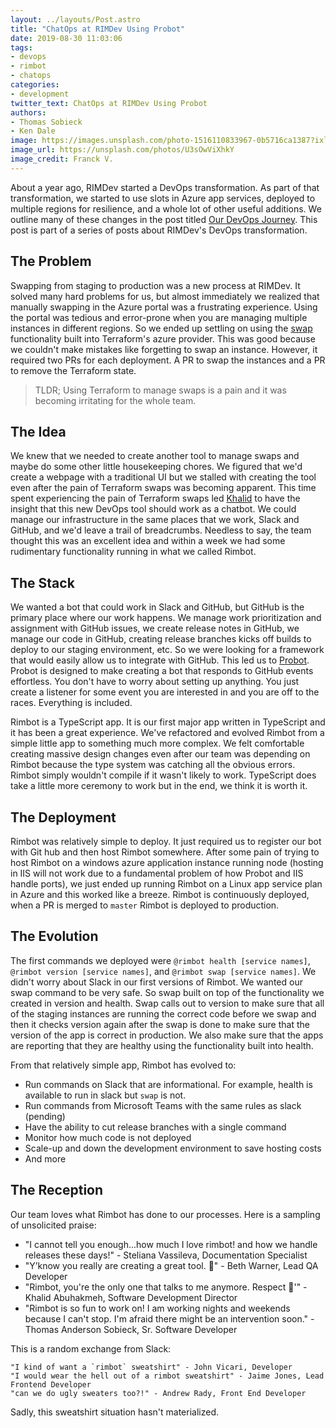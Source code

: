 ```yaml
---
layout: ../layouts/Post.astro
title: "ChatOps at RIMDev Using Probot"
date: 2019-08-30 11:03:06
tags: 
- devops
- rimbot
- chatops
categories: 
- development
twitter_text: ChatOps at RIMDev Using Probot
authors: 
- Thomas Sobieck
- Ken Dale
image: https://images.unsplash.com/photo-1516110833967-0b5716ca1387?ixlib=rb-1.2.1&ixid=eyJhcHBfaWQiOjEyMDd9&auto=format&fit=crop&w=1267&q=80
image_url: https://unsplash.com/photos/U3sOwViXhkY
image_credit: Franck V.
---
```


About a year ago, RIMDev started a DevOps transformation. As part of that transformation, we started to use slots in Azure app services, deployed to multiple regions for resilience, and a whole lot of other useful additions. We outline many of these changes in the post titled [Our DevOps Journey](https://rimdev.io/our-devops-journey-release-branches-highly-available-azure-web-apps-and-terraform/). This post is part of a series of posts about RIMDev's DevOps transformation.

## The Problem

Swapping from staging to production was a new process at RIMDev. It solved many hard problems for us, but almost immediately we realized that manually swapping in the Azure portal was a frustrating experience. Using the portal was tedious and error-prone when you are managing multiple instances in different regions. So we ended up settling on using the [swap](https://www.terraform.io/docs/providers/azurerm/r/app_service_active_slot.html) functionality built into Terraform's azure provider. This was good because we couldn't make mistakes like forgetting to swap an instance. However, it required two PRs for each deployment. A PR to swap the instances and a PR to remove the Terraform state.

> TLDR; Using Terraform to manage swaps is a pain and it was becoming irritating for the whole team.

## The Idea

We knew that we needed to create another tool to manage swaps and maybe do some other little housekeeping chores. We figured that we'd create a webpage with a traditional UI but we stalled with creating the tool even after the pain of Terraform swaps was becoming apparent. This time spent experiencing the pain of Terraform swaps led [Khalid](https://rimdev.io/authors/khalid-abuhakmeh/) to have the insight that this new DevOps tool should work as a chatbot. We could manage our infrastructure in the same places that we work, Slack and GitHub, and we'd leave a trail of breadcrumbs. Needless to say, the team thought this was an excellent idea and within a week we had some rudimentary functionality running in what we called Rimbot.

## The Stack

We wanted a bot that could work in Slack and GitHub, but GitHub is the primary place where our work happens. We manage work prioritization and assignment with GitHub issues, we create release notes in GitHub, we manage our code in GitHub, creating release branches kicks off builds to deploy to our staging environment, etc. So we were looking for a framework that would easily allow us to integrate with GitHub. This led us to [Probot](https://probot.github.io/). Probot is designed to make creating a bot that responds to GitHub events effortless. You don't have to worry about setting up anything. You just create a listener for some event you are interested in and you are off to the races. Everything is included.

Rimbot is a TypeScript app. It is our first major app written in TypeScript and it has been a great experience. We've refactored and evolved Rimbot from a simple little app to something much more complex. We felt comfortable creating massive design changes even after our team was depending on Rimbot because the type system was catching all the obvious errors. Rimbot simply wouldn't compile if it wasn't likely to work. TypeScript does take a little more ceremony to work but in the end, we think it is worth it.

## The Deployment

Rimbot was relatively simple to deploy. It just required us to register our bot with Git hub and then host Rimbot somewhere. After some pain of trying to host Rimbot on a windows azure application instance running node (hosting in IIS will not work due to a fundamental problem of how Probot and IIS handle ports), we just ended up running Rimbot on a Linux app service plan in Azure and this worked like a breeze. Rimbot is continuously deployed, when a PR is merged to `master` Rimbot is deployed to production.

## The Evolution

The first commands we deployed were `@rimbot health [service names]`, `@rimbot version [service names]`, and `@rimbot swap [service names]`. We didn't worry about Slack in our first versions of Rimbot. We wanted our swap command to be very safe. So swap built on top of the functionality we created in version and health. Swap calls out to version to make sure that all of the staging instances are running the correct code before we swap and then it checks version again after the swap is done to make sure that the version of the app is correct in production. We also make sure that the apps are reporting that they are healthy using the functionality built into health.

From that relatively simple app, Rimbot has evolved to:

- Run commands on Slack that are informational. For example, health is available to run in slack but `swap` is not.
- Run commands from Microsoft Teams with the same rules as slack (pending)
- Have the ability to cut release branches with a single command
- Monitor how much code is not deployed
- Scale-up and down the development environment to save hosting costs
- And more

## The Reception

Our team loves what Rimbot has done to our processes. Here is a sampling of unsolicited praise:

- "I cannot tell you enough...how much I love rimbot! and how we handle releases these days!" - Steliana Vassileva, Documentation Specialist
- "Y’know you really are creating a great tool. 🙂" - Beth Warner, Lead QA Developer
- "Rimbot, you're the only one that talks to me anymore. Respect 🤗'" - Khalid Abuhakmeh, Software Development Director 
- "Rimbot is so fun to work on! I am working nights and weekends because I can't stop. I'm afraid there might be an intervention soon." - Thomas Anderson Sobieck, Sr. Software Developer
  
This is a random exchange from Slack:
```
"I kind of want a `rimbot` sweatshirt" - John Vicari, Developer
"I would wear the hell out of a rimbot sweatshirt" - Jaime Jones, Lead Frontend Developer
"can we do ugly sweaters too?!" - Andrew Rady, Front End Developer
```

Sadly, this sweatshirt situation hasn't materialized. 

